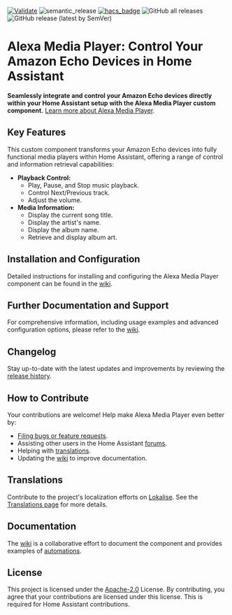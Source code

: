 [![Validate](https://github.com/alandtse/alexa_media_player/actions/workflows/validate.yaml/badge.svg)](https://github.com/alandtse/alexa_media_player/actions/workflows/validate.yaml)
![semantic_release](https://github.com/alandtse/alexa_media_player/workflows/semantic_release/badge.svg)
[![hacs_badge](https://img.shields.io/badge/HACS-Default-orange.svg)](https://github.com/hacs/integration)
![GitHub all releases](https://img.shields.io/github/downloads/alandtse/alexa_media_player/total)
![GitHub release (latest by SemVer)](https://img.shields.io/github/downloads/alandtse/alexa_media_player/latest/total)

# Alexa Media Player: Control Your Amazon Echo Devices in Home Assistant

**Seamlessly integrate and control your Amazon Echo devices directly within your Home Assistant setup with the Alexa Media Player custom component.** [Learn more about Alexa Media Player](https://github.com/alandtse/alexa_media_player).

## Key Features

This custom component transforms your Amazon Echo devices into fully functional media players within Home Assistant, offering a range of control and information retrieval capabilities:

*   **Playback Control:**
    *   Play, Pause, and Stop music playback.
    *   Control Next/Previous track.
    *   Adjust the volume.
*   **Media Information:**
    *   Display the current song title.
    *   Display the artist's name.
    *   Display the album name.
    *   Retrieve and display album art.

## Installation and Configuration

Detailed instructions for installing and configuring the Alexa Media Player component can be found in the [wiki](https://github.com/alandtse/alexa_media_player/wiki/Configuration).

## Further Documentation and Support

For comprehensive information, including usage examples and advanced configuration options, please refer to the [wiki](https://github.com/alandtse/alexa_media_player/wiki).

## Changelog

Stay up-to-date with the latest updates and improvements by reviewing the [release history](https://github.com/alandtse/alexa_media_player/releases).

## How to Contribute

Your contributions are welcome!  Help make Alexa Media Player even better by:

*   [Filing bugs or feature requests](https://github.com/alandtse/alexa_media_player/issues).
*   Assisting other users in the Home Assistant [forums](https://community.home-assistant.io/t/echo-devices-alexa-as-media-player-testers-needed/58639).
*   Helping with [translations](https://app.lokalise.com/project/465185555eee18dd537ca6.39714580/).
*   Updating the [wiki](https://github.com/alandtse/alexa_media_player/wiki) to improve documentation.

## Translations

Contribute to the project's localization efforts on [Lokalise](https://app.lokalise.com/project/465185555eee18dd537ca6.39714580/). See the [Translations page](https://github.com/alandtse/alexa_media_player/wiki/Translations) for more details.

## Documentation

The [wiki](https://github.com/alandtse/alexa_media_player/wiki) is a collaborative effort to document the component and provides examples of [automations](https://github.com/alandtse/alexa_media_player/wiki/Examples%3A-Automation).

## License

This project is licensed under the [Apache-2.0](LICENSE) License.  By contributing, you agree that your contributions are licensed under this license.  This is required for Home Assistant contributions.
